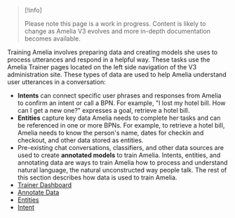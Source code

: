 > [!info]  
>
> Please note this page is a work in progress. Content is likely to change as Amelia V3 evolves and more in-depth documentation becomes available.

Training Amelia involves preparing data and creating models she uses to process utterances and respond in a helpful way. These tasks use the Amelia Trainer pages located on the left side navigation of the V3 administration site.
These types of data are used to help Amelia understand user utterances in a conversation:
-   **Intents** can connect specific user phrases and responses from Amelia to confirm an intent or call a BPN. For example, "I lost my hotel bill. How can I get a new one?" expresses a goal, retrieve a hotel bill.
-   **Entities** capture key data Amelia needs to complete her tasks and can be referenced in one or more BPNs. For example, to retrieve a hotel bill, Amelia needs to know the person's name, dates for checkin and checkout, and other data stored as entities.
-   Pre-existing chat conversations, classifiers, and other data sources are used to create **annotated models** to train Amelia.
Intents, entities, and annotating data are ways to train Amelia how to process and understand natural language, the natural unconstructed way people talk.
The rest of this section describes how data is used to train Amelia.
-   [Trainer Dashboard](Trainer%20Dashboard)
-   [Annotate Data](Annotate%20Data)
-   [Entities](Entities)
-   [Intent](Intent)
